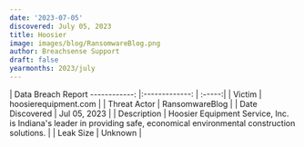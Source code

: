 ```yaml
---
date: '2023-07-05'
discovered: July 05, 2023
title: Hoosier
image: images/blog/RansomwareBlog.png
author: Breachsense Support
draft: false
yearmonths: 2023/july
---
```



| Data Breach Report
------------:     |:-------------:    | :-----:|
| Victim      | hoosierequipment.com      | 
| Threat Actor      | RansomwareBlog      | 
| Date Discovered      | Jul 05, 2023      | 
| Description      | Hoosier Equipment Service, Inc. is Indiana's leader in providing safe, economical environmental construction solutions.      | 
| Leak Size      | Unknown      | 

